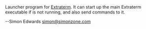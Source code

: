 Launcher program for [Extraterm](https://github.com/sedwards2009/extraterm). It can start up the main Extraterm executable if is not running, and also send commands to it.

--Simon Edwards <simon@simonzone.com>
